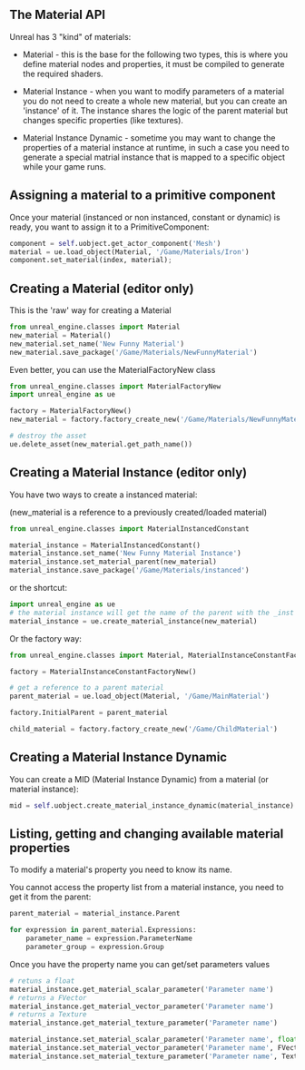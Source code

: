 The Material API
----------------

Unreal has 3 "kind" of materials:

* Material - this is the base for the following two types, this is where you define material nodes and properties, it must be compiled to generate the required shaders.

* Material Instance - when you want to modify parameters of a material you do not need to create a whole new material, but you can create an 'instance' of it. The instance shares the logic of the parent material but changes specific properties (like textures).

* Material Instance Dynamic - sometime you may want to change the properties of a material instance at runtime, in such a case you need to generate a special matrial instance that is mapped to a specific object while your game runs.

Assigning a material to a primitive component
---------------------------------------------

Once your material (instanced or non instanced, constant or dynamic) is ready, you want to assign it to a PrimitiveComponent:


```python
component = self.uobject.get_actor_component('Mesh')
material = ue.load_object(Material, '/Game/Materials/Iron')
component.set_material(index, material);
```

Creating a Material (editor only)
---------------------------------

This is the 'raw' way for creating a Material

```python
from unreal_engine.classes import Material
new_material = Material()
new_material.set_name('New Funny Material')
new_material.save_package('/Game/Materials/NewFunnyMaterial')
```

Even better, you can use the MaterialFactoryNew class

```python
from unreal_engine.classes import MaterialFactoryNew
import unreal_engine as ue

factory = MaterialFactoryNew()
new_material = factory.factory_create_new('/Game/Materials/NewFunnyMaterial')

# destroy the asset
ue.delete_asset(new_material.get_path_name())
```

Creating a Material Instance (editor only)
------------------------------------------

You have two ways to create a instanced material:

(new_material is a reference to a previously created/loaded material)

```python
from unreal_engine.classes import MaterialInstancedConstant

material_instance = MaterialInstancedConstant()
material_instance.set_name('New Funny Material Instance')
material_instance.set_material_parent(new_material)
material_instance.save_package('/Game/Materials/instanced')
```

or the shortcut:

```python
import unreal_engine as ue
# the material instance will get the name of the parent with the _inst suffix
material_instance = ue.create_material_instance(new_material)
```

Or the factory way:

```python
from unreal_engine.classes import Material, MaterialInstanceConstantFactoryNew

factory = MaterialInstanceConstantFactoryNew()

# get a reference to a parent material
parent_material = ue.load_object(Material, '/Game/MainMaterial')

factory.InitialParent = parent_material

child_material = factory.factory_create_new('/Game/ChildMaterial')
```

Creating a Material Instance Dynamic
------------------------------------

You can create a MID (Material Instance Dynamic) from a material (or material instance):

```python
mid = self.uobject.create_material_instance_dynamic(material_instance)
```


Listing, getting and changing available material properties
-----------------------------------------------------------

To modify a material's property you need to know its name.

You cannot access the property list from a material instance, you need to get it from the parent:

```python
parent_material = material_instance.Parent

for expression in parent_material.Expressions:
    parameter_name = expression.ParameterName
    parameter_group = expression.Group
```


Once you have the property name you can get/set parameters values

```py
# retuns a float
material_instance.get_material_scalar_parameter('Parameter name')
# returns a FVector
material_instance.get_material_vector_parameter('Parameter name')
# returns a Texture
material_instance.get_material_texture_parameter('Parameter name')

material_instance.set_material_scalar_parameter('Parameter name', float)
material_instance.set_material_vector_parameter('Parameter name', FVector)
material_instance.set_material_texture_parameter('Parameter name', Texture)
```

